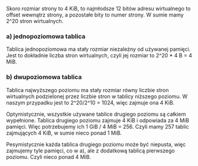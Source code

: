 Skoro rozmiar strony to 4 KiB, to najmłodsze 12 bitów adresu wirtualnego to offset wewnątrz strony, a pozostałe bity to numer strony.
W sumie mamy 2^20 stron wirtualnych.

### a) jednopoziomowa tablica

Tablica jednopoziomowa ma stały rozmiar niezależny od używanej pamięci.
Jest to dokładnie liczba stron wirtualnych, czyli jej rozmiar to 2^20 * 4 B = 4 MiB.

### b) dwupoziomowa tablica

Tablica najwyższego poziomu ma stały rozmiar równy liczbie stron wirtualnych podzielonej przez liczbie stron w tablicy niższego poziomu.
W naszym przypadku jest to 2^20/2^10 = 1024, więc zajmuje ona 4 KiB.

Optymistycznie, wszystkie używane tablice drugiego poziomu są całkiem wypełnione.
Tablica drugiego poziomu zajmuje 4 KiB i odpowiada za 4 MiB pamięci.
Więc potrzebujemy ich 1 GiB / 4 MiB = 256.
Czyli mamy 257 tablic zajmujących 4 KiB, w sumie nieco ponad 1 MiB.

Pesymistycznie każda tablica drugiego poziomu może być niepusta, więc
zajmujemy tyle pamięci, co w a), ale z dodatkową tablicą pierwszego poziomu.
Czyli nieco ponad 4 MiB.



